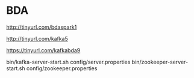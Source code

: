 # BDA


http://tinyurl.com/bdaspark1

http://tinyurl.com/kafka5

https://tinyurl.com/kafkabda9


bin/kafka-server-start.sh config/server.properties
bin/zookeeper-server-start.sh config/zookeeper.properties